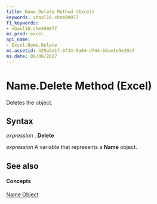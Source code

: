 ```yaml
---
title: Name.Delete Method (Excel)
keywords: vbaxl10.chm490077
f1_keywords:
- vbaxl10.chm490077
ms.prod: excel
api_name:
- Excel.Name.Delete
ms.assetid: 429a5d17-8f34-9a04-d744-66ce1e9e39a7
ms.date: 06/08/2017
---
```



# Name.Delete Method (Excel)

Deletes the object.


## Syntax

 _expression_ . **Delete**

 _expression_ A variable that represents a **Name** object.


## See also


#### Concepts


[Name Object](Excel.Name.md)

